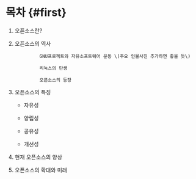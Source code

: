 # 목차 {#first}

1. 오픈소스란?

1. 오픈소스의 역사

                GNU프로젝트와 자유소프트웨어 운동 \(주요 인물사진 추가하면 좋을 듯\)

                리눅스의 탄생

                오픈소스의 등장

1. 오픈소스의 특징

   * 자유성

   * 양립성

   * 공유성

   * 개선성

1. 현재 오픈소스의 양상

1. 오픈소스의 확대와 미래



